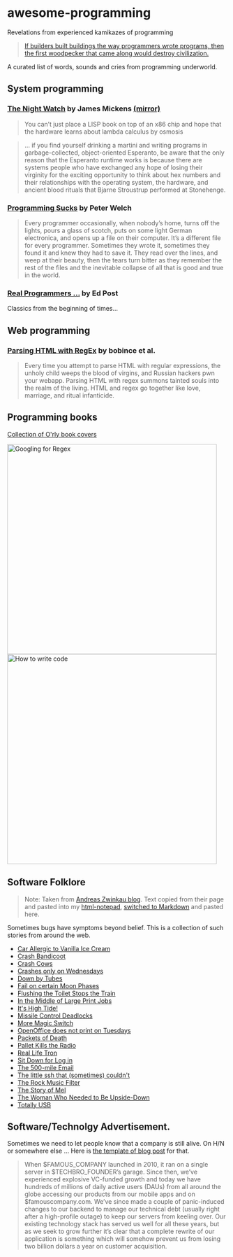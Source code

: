  # awesome-programming
Revelations from experienced kamikazes of programming

> [If builders built buildings the way programmers wrote programs, then the first woodpecker that came along would destroy civilization.](https://murphyslaws.net/by_topic.htm)

A curated list of words, sounds and cries from programming underworld.

## System programming

### [The Night Watch](https://coeleveld.com/wp-content/uploads/2016/06/thenightwatch.pdf) by James Mickens [(mirror)](https://www.usenix.org/system/files/1311_05-08_mickens.pdf)

> You can’t just place a LISP book on top of an x86 chip and hope that the hardware learns about lambda calculus by osmosis

> ... if you find yourself drinking a martini and writing programs in garbage-collected, object-oriented Esperanto, 
> be aware that the only reason that the Esperanto runtime works is because there are systems people 
> who have exchanged any hope of losing their virginity for the exciting opportunity to think 
> about hex numbers and their relationships with the operating system, the hardware, and ancient blood 
> rituals that Bjarne Stroustrup performed at Stonehenge. 

### [Programming Sucks](https://www.stilldrinking.org/programming-sucks) by Peter Welch

> Every programmer occasionally, when nobody’s home, turns off the lights, pours a glass of scotch,
> puts on some light German electronica, and opens up a file on their computer. It’s a different 
> file for every programmer. Sometimes they wrote it, sometimes they found it and knew they had to save it. 
> They read over the lines, and weep at their beauty, then the tears turn bitter as they remember 
> the rest of the files and the inevitable collapse of all that is good and true in the world.

### [Real Programmers ...](https://www.ee.ryerson.ca/~elf/hack/realmen.html) by Ed Post

Classics from the beginning of times...

## Web programming 

### [Parsing HTML with RegEx](https://stackoverflow.com/questions/1732348/regex-match-open-tags-except-xhtml-self-contained-tags/1732454#1732454) by bobince et al.

> Every time you attempt to parse HTML with regular expressions, the unholy child 
> weeps the blood of virgins, and Russian hackers pwn your webapp. Parsing HTML
> with regex summons tainted souls into the realm of the living. HTML and regex 
> go together like love, marriage, and ritual infanticide.

## Programming books

[Collection of O'rly book covers](https://boyter.org/2016/04/collection-orly-book-covers/)

<img src="https://boyter.org/static/books/Cn1rWcbWcAAgsCA.jpg" width=480 alt="Googling for Regex">

<img src="http://i.imgur.com/8zHVNTr.jpg" alt="How to write code" width=480>

## Software Folklore 

> Note: Taken from [Andreas Zwinkau blog](http://beza1e1.tuxen.de/lore/index.html). Text copied from their page and pasted into my [html-notepad](https://html-notepad.com), [switched to Markdown](https://html-notepad.com/wp-content/uploads/2018/11/Markdown.png) and pasted here.

Sometimes bugs have symptoms beyond belief. This is a collection of such stories from around the web.

* [Car Allergic to Vanilla Ice Cream](http://beza1e1.tuxen.de/lore/allergic_car.html)
* [Crash Bandicoot](http://beza1e1.tuxen.de/lore/crash_bandicoot.html)
* [Crash Cows](http://beza1e1.tuxen.de/lore/crash_cows.html)
* [Crashes only on Wednesdays](http://beza1e1.tuxen.de/lore/crash_wednesdays.html)
* [Down by Tubes](http://beza1e1.tuxen.de/lore/tubes.html)
* [Fail on certain Moon Phases](http://beza1e1.tuxen.de/lore/moon_phases.html)
* [Flushing the Toilet Stops the Train](http://beza1e1.tuxen.de/lore/flushed.html)
* [In the Middle of Large Print Jobs](http://beza1e1.tuxen.de/lore/sparkling_tile.html)
* [It's High Tide!](http://beza1e1.tuxen.de/lore/high_tide.html)
* [Missile Control Deadlocks](http://beza1e1.tuxen.de/lore/missile_task.html)
* [More Magic Switch](http://beza1e1.tuxen.de/lore/more_magic.html)
* [OpenOffice does not print on Tuesdays](http://beza1e1.tuxen.de/lore/print_on_tuesday.html)
* [Packets of Death](http://beza1e1.tuxen.de/lore/packets_of_death.html)
* [Pallet Kills the Radio](http://beza1e1.tuxen.de/lore/pallet.html)
* [Real Life Tron](http://beza1e1.tuxen.de/lore/real_life_tron.html)
* [Sit Down for Log in](http://beza1e1.tuxen.de/lore/sit_down_for_login.html)
* [The 500-mile Email](http://beza1e1.tuxen.de/lore/500mile_email.html)
* [The little ssh that (sometimes) couldn't](http://beza1e1.tuxen.de/lore/little_ssh_couldnt.html)
* [The Rock Music Filter](http://beza1e1.tuxen.de/lore/rock_filter.html)
* [The Story of Mel](http://beza1e1.tuxen.de/lore/story_of_mel.html)
* [The Woman Who Needed to Be Upside-Down](http://beza1e1.tuxen.de/lore/upside_down_women.html)
* [Totally USB](http://beza1e1.tuxen.de/lore/totally_usb.html)

## Software/Technolgy Advertisement.

Sometimes we need to let people know that a company is still alive. On H/N or somewhere else ... 
Here is [the template of blog post](https://saagarjha.com/blog/2020/05/10/why-we-at-famous-company-switched-to-hyped-technology/) for that.

> When $FAMOUS_COMPANY launched in 2010, it ran on a single server in $TECHBRO_FOUNDER’s garage. Since then, we’ve experienced explosive VC-funded growth and today we have hundreds of millions of daily active users (DAUs) from all around the globe accessing our products from our mobile apps and on $famouscompany.com. We’ve since made a couple of panic-induced changes to our backend to manage our technical debt (usually right after a high-profile outage) to keep our servers from keeling over. Our existing technology stack has served us well for all these years, but as we seek to grow further it’s clear that a complete rewrite of our application is something which will somehow prevent us from losing two billion dollars a year on customer acquisition.
